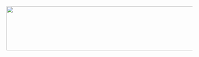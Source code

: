 <a href="https://github.com/devxb/gitanimals">
  <img src="https://render.gitanimals.org/lines/DokPan" width="1000" height="120"/>
</a>
